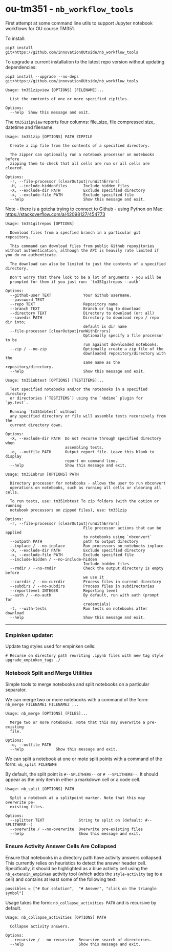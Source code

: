 # ou-tm351 - `nb_workflow_tools`

First attempt at some command line utils to support Jupyter notebook workflows for OU course TM351.

To install:

`pip3 install git+https://github.com/innovationOUtside/nb_workflow_tools`

To upgrade a current installation to the latest repo version without updating dependencies:

`pip3 install --upgrade --no-deps git+https://github.com/innovationOUtside/nb_workflow_tools`

```
Usage: tm351zipview [OPTIONS] [FILENAME]...

  List the contents of one or more specified zipfiles.

Options:
  --help  Show this message and exit.
```

The `tm351zipview` reports four columns: file_size, file compressed size, datetime and filename.

```
Usage: tm351zip [OPTIONS] PATH ZIPFILE

  Create a zip file from the contents of a specified directory.

  The zipper can optionally run a notebook processor on notebooks before
  zipping them to check that all cells are run or all cells are cleared.

Options:
  -r, --file-processor [clearOutput|runWithErrors]
  -H, --include-hiddenfiles       Include hidden files
  -X, --exclude-dir PATH          Exclude specified directory
  -x, --exclude-file PATH         Exclude specified file
  --help                          Show this message and exit.
```


Note - there is a gotcha trying to connect to Github - using Python on Mac: https://stackoverflow.com/a/42098127/454773

```
Usage: tm351gitrepos [OPTIONS]

  Download files from a specfied branch in a particular git repository.
  
  This command can download files from public Github repositories without authentication, although the API is heavily rate limited if you do no authenticate.

  The download can also be limited to just the contents of a specified directory.
  
  Don't worry that there look to be a lot of arguments - you will be 
  prompted for them if you just run: `tm351gitrepos --auth`

Options:
  --github-user TEXT              Your Github username.
  --password TEXT
  --repo TEXT                     Repository name
  --branch TEXT                   Branch or tag to download
  --directory TEXT                Directory to download (or: all)
  --savedir PATH                  Directory to download repo / repo dir into;
                                  default is dir name
  --file-processor [clearOutput|runWithErrors]
                                  Optionally specify a file processor to be
                                  run against downloaded notebooks.
  --zip / --no-zip                Optionally create a zip file of the
                                  downloaded repository/directory with the
                                  same name as the repository/directory.
  --help                          Show this message and exit.
```

```
Usage: tm351nbtest [OPTIONS] [TESTITEMS]...

  Test specified notebooks and/or the notebooks in a specified directory 
  or directories (`TESTITEMS`) using the `nbdime` plugin for `py.test`.
  
  Running `tm351nbtest` without
  any specified directory or file will assemble tests recursively from the
  current directory down.

Options:
  -X, --exclude-dir PATH  Do not recurse through specified directory when
                          assembling tests.
  -o, --outfile PATH      Output report file. Leave this blank to display
                          report on command line.
  --help                  Show this message and exit.
```

```
Usage: tm351nbrun [OPTIONS] PATH

  Directory processor for notebooks - allows the user to run nbconvert
  operations on notebooks, such as running all cells or clearing all cells.

  To run tests, use: tm351nbtest To zip folders (with the option or running
  notebook processors on zipped files), use: tm351zip

Options:
  -r, --file-processor [clearOutput|runWithErrors]
                                  File processor actions that can be applied 
                                  to notebooks using `nbconvert`
  --outpath PATH                  path to output directory
  --inplace / --no-inplace        Run processors on notebooks inplace
  -X, --exclude-dir PATH          Exclude specified directory
  -x, --exclude-file PATH         Exclude specified file
  --include-hidden / --no-include-hidden
                                  Include hidden files
  --rmdir / --no-rmdir            Check the output directory is empty before
                                  we use it
  --currdir / --no-currdir        Process files in current directory
  --subdirs / --no-subdirs        Process files in subdirectories
  --reportlevel INTEGER           Reporting level
  --auth / --no-auth              By default, run with auth (prompt for
                                  credentials)
  -t, --with-tests                Run tests on notebooks after download
  --help                          Show this message and exit.
```

---

### Empinken updater:

Update tag styles used for empinken cells:

```
# Recurse on directory path rewriting .ipynb files with new tag style
upgrade_empinken_tags ./
```

### Notebook Split and Merge Utilities

Simple tools to merge notebooks and split notebooks on a particular separator.

We can merge two or more notebooks with a command of the form: `nb_merge FILENAME1 FILENAME2 ...`

```text
Usage: nb_merge [OPTIONS] [FILES]...

  Merge two or more notebooks. Note that this may overwrite a pre-existing
  file.

Options:
  -o, --outfile PATH
  --help              Show this message and exit.
```

We can split a notebook at one or mote split points with a command of the form: `nb_split FILENAME`

By default, the split point is `#--SPLITHERE--` or `# --SPLITHERE--`. It should appear as the only item in either a markdown cell or a code cell.

```text
Usage: nb_split [OPTIONS] PATH

  Split a notebook at a splitpoint marker. Note that this may overwrite pe-
  existing files.

Options:
  --splitter TEXT               String to split on (default: #--SPLITHERE--)
  --overwrite / --no-overwrite  Overwrite pre-existing files
  --help                        Show this message and exit.
```

### Ensure Activity Answer Cells Are Collapsed

Ensure that notebooks in a directory path have activity answers collapsed. This currently relies on heuristics to detect the answer header cell. Specifically, it should be highlighted as a blue activity cell using the `nb_extensin_empinken` activity tool (which adds the `style-activity` tag to a cell) and contains at least some of the following text:

`possibles = ["# Our solution",  "# Answer", "click on the triangle symbol"]`

Usage takes the form: `nb_collapse_activities PATH` and is recursive by default.

```text
Usage: nb_collapse_activities [OPTIONS] PATH

  Collapse activity answers.

Options:
  --recursive / --no-recursive  Recursive search of directories.
  --help                        Show this message and exit.
```
